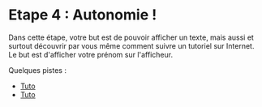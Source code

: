 # Etape 4 : Autonomie !
Dans cette étape, votre but est de pouvoir afficher un texte, mais aussi et surtout découvrir par vous même comment suivre un tutoriel sur Internet. Le but est d'afficher votre prénom sur l'afficheur.

Quelques pistes :
* [Tuto](https://wiki.mchobby.be/index.php?title=Tutoriel_Librairie_Adafruit_GFX)
* [Tuto](https://passionelectronique.fr/ecran-oled-i2c-arduino/)